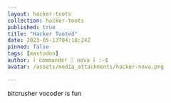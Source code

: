 ```yaml
---
layout: hacker-toots
collection: hacker-toots
published: true
title: "Hacker Tooted"
date: 2023-05-13T04:18:24Z
pinned: false
tags: [mastodon]
author: ⸸ commander ░ nova ⸸ :~$
avatar: /assets/media_attachments/hacker-nova.png

---
```


<p>bitcrusher vocoder is fun</p>


